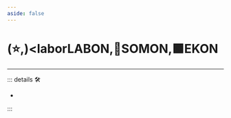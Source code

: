 ```yaml
---
aside: false
---
```

# (⭐,)<laborLABON</labor>,🔷<soma>SOMON</soma>,🟩<ekos>EKON</ekos>

---

<!-- =================================================== -->
<!-- =================================================== -->
<!-- =================================================== -->
<!-- =================================================== -->
<!-- =================================================== -->
::: details 🛠

-

:::